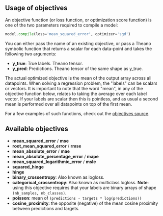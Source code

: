 
## Usage of objectives

An objective function (or loss function, or optimization score function) is one of the two parameters required to compile a model:

```python
model.compile(loss='mean_squared_error', optimizer='sgd')
```

You can either pass the name of an existing objective, or pass a Theano symbolic function that returns a scalar for each data-point and takes the following two arguments:

- __y_true__: True labels. Theano tensor.
- __y_pred__: Predictions. Theano tensor of the same shape as y_true.

The actual optimized objective is the mean of the output array across all datapoints.
When solving a regression problem, the "labels" can be scalars or vectors.
It is important to note that the word "mean", in any of the objective function 
below, relates to taking the average over each label vector.
If your labels are scalar then this is pointless,
and as usual a second mean is performed over all datapoints on top of the first mean.

For a few examples of such functions, check out the [objectives source](https://github.com/fchollet/keras/blob/master/keras/objectives.py).

## Available objectives

- __mean_squared_error__ / __mse__
- __root_mean_squared_error__ / __rmse__
- __mean_absolute_error__ / __mae__
- __mean_absolute_percentage_error__ / __mape__
- __mean_squared_logarithmic_error__ / __msle__
- __squared_hinge__
- __hinge__
- __binary_crossentropy__: Also known as logloss. 
- __categorical_crossentropy__: Also known as multiclass logloss. __Note__: using this objective requires that your labels are binary arrays of shape `(nb_samples, nb_classes)`.
- __poisson__: mean of `(predictions - targets * log(predictions))`
- __cosine_proximity__: the opposite (negative) of the mean cosine proximity between predictions and targets.
